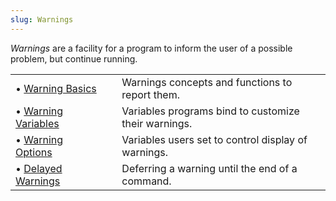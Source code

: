 ```yaml
---
slug: Warnings
---
```


*Warnings* are a facility for a program to inform the user of a possible problem, but continue running.

|                                          |    |                                                      |
| :--------------------------------------- | -- | :--------------------------------------------------- |
| • [Warning Basics](Warning-Basics)       |    | Warnings concepts and functions to report them.      |
| • [Warning Variables](Warning-Variables) |    | Variables programs bind to customize their warnings. |
| • [Warning Options](Warning-Options)     |    | Variables users set to control display of warnings.  |
| • [Delayed Warnings](Delayed-Warnings)   |    | Deferring a warning until the end of a command.      |
